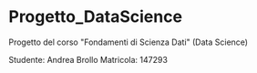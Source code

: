 # Progetto_DataScience
Progetto del corso "Fondamenti di Scienza Dati" (Data Science)

Studente: Andrea Brollo
Matricola: 147293
